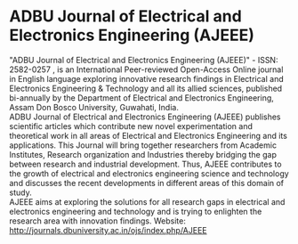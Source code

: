 # ADBU Journal of Electrical and Electronics Engineering (AJEEE)
"ADBU Journal of Electrical and Electronics Engineering (AJEEE)" - ISSN: 2582-0257 , is an International Peer-reviewed Open-Access Online journal in English language exploring innovative research findings in Electrical and Electronics Engineering &amp; Technology and all its allied sciences, published bi-annually by the Department of Electrical and Electronics Engineering, Assam Don Bosco University, Guwahati, India.    
ADBU Journal of Electrical and Electronics Engineering (AJEEE) publishes scientific articles which contribute new novel experimentation and theoretical work in all areas of Electrical and Electronics Engineering and its applications. This Journal will bring together researchers from Academic Institutes, Research organization and Industries thereby bridging the gap between research and industrial development. Thus, AJEEE contributes to the growth of electrical and electronics engineering science and technology and discusses the recent developments in different areas of this domain of study.   
AJEEE aims at exploring the solutions for all research gaps in electrical and electronics engineering and technology and is trying to enlighten the research area with innovation findings.
Website: http://journals.dbuniversity.ac.in/ojs/index.php/AJEEE
